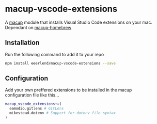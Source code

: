 # macup-vscode-extensions

A [macup](https://github.com/eeerlend/macup) module that installs Visual Studio Code extensions on your mac. Dependant on [macup-homebrew](https://github.com/eeerlend/macup-homebrew)

## Installation
Run the following command to add it to your repo

```bash
npm install eeerlend/macup-vscode-extensions --save
```

## Configuration
Add your own preffered extensions to be installed in the macup configuration file like this...

```bash
macup_vscode_extensions+=(
  eamodio.gitlens # GitLens
  mikestead.dotenv # Support for dotenv file syntax
)
```
